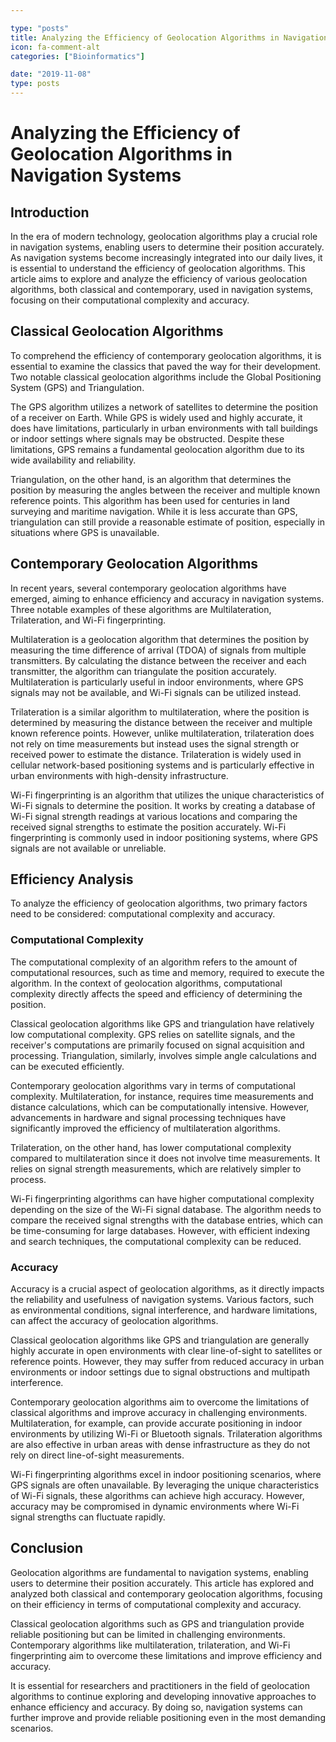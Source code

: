 ```yaml
---

type: "posts"
title: Analyzing the Efficiency of Geolocation Algorithms in Navigation Systems
icon: fa-comment-alt
categories: ["Bioinformatics"]

date: "2019-11-08"
type: posts
---
```





# Analyzing the Efficiency of Geolocation Algorithms in Navigation Systems

## Introduction

In the era of modern technology, geolocation algorithms play a crucial role in navigation systems, enabling users to determine their position accurately. As navigation systems become increasingly integrated into our daily lives, it is essential to understand the efficiency of geolocation algorithms. This article aims to explore and analyze the efficiency of various geolocation algorithms, both classical and contemporary, used in navigation systems, focusing on their computational complexity and accuracy.

## Classical Geolocation Algorithms

To comprehend the efficiency of contemporary geolocation algorithms, it is essential to examine the classics that paved the way for their development. Two notable classical geolocation algorithms include the Global Positioning System (GPS) and Triangulation.

The GPS algorithm utilizes a network of satellites to determine the position of a receiver on Earth. While GPS is widely used and highly accurate, it does have limitations, particularly in urban environments with tall buildings or indoor settings where signals may be obstructed. Despite these limitations, GPS remains a fundamental geolocation algorithm due to its wide availability and reliability.

Triangulation, on the other hand, is an algorithm that determines the position by measuring the angles between the receiver and multiple known reference points. This algorithm has been used for centuries in land surveying and maritime navigation. While it is less accurate than GPS, triangulation can still provide a reasonable estimate of position, especially in situations where GPS is unavailable.

## Contemporary Geolocation Algorithms

In recent years, several contemporary geolocation algorithms have emerged, aiming to enhance efficiency and accuracy in navigation systems. Three notable examples of these algorithms are Multilateration, Trilateration, and Wi-Fi fingerprinting.

Multilateration is a geolocation algorithm that determines the position by measuring the time difference of arrival (TDOA) of signals from multiple transmitters. By calculating the distance between the receiver and each transmitter, the algorithm can triangulate the position accurately. Multilateration is particularly useful in indoor environments, where GPS signals may not be available, and Wi-Fi signals can be utilized instead.

Trilateration is a similar algorithm to multilateration, where the position is determined by measuring the distance between the receiver and multiple known reference points. However, unlike multilateration, trilateration does not rely on time measurements but instead uses the signal strength or received power to estimate the distance. Trilateration is widely used in cellular network-based positioning systems and is particularly effective in urban environments with high-density infrastructure.

Wi-Fi fingerprinting is an algorithm that utilizes the unique characteristics of Wi-Fi signals to determine the position. It works by creating a database of Wi-Fi signal strength readings at various locations and comparing the received signal strengths to estimate the position accurately. Wi-Fi fingerprinting is commonly used in indoor positioning systems, where GPS signals are not available or unreliable.

## Efficiency Analysis

To analyze the efficiency of geolocation algorithms, two primary factors need to be considered: computational complexity and accuracy.

### Computational Complexity

The computational complexity of an algorithm refers to the amount of computational resources, such as time and memory, required to execute the algorithm. In the context of geolocation algorithms, computational complexity directly affects the speed and efficiency of determining the position.

Classical geolocation algorithms like GPS and triangulation have relatively low computational complexity. GPS relies on satellite signals, and the receiver's computations are primarily focused on signal acquisition and processing. Triangulation, similarly, involves simple angle calculations and can be executed efficiently.

Contemporary geolocation algorithms vary in terms of computational complexity. Multilateration, for instance, requires time measurements and distance calculations, which can be computationally intensive. However, advancements in hardware and signal processing techniques have significantly improved the efficiency of multilateration algorithms.

Trilateration, on the other hand, has lower computational complexity compared to multilateration since it does not involve time measurements. It relies on signal strength measurements, which are relatively simpler to process.

Wi-Fi fingerprinting algorithms can have higher computational complexity depending on the size of the Wi-Fi signal database. The algorithm needs to compare the received signal strengths with the database entries, which can be time-consuming for large databases. However, with efficient indexing and search techniques, the computational complexity can be reduced.

### Accuracy

Accuracy is a crucial aspect of geolocation algorithms, as it directly impacts the reliability and usefulness of navigation systems. Various factors, such as environmental conditions, signal interference, and hardware limitations, can affect the accuracy of geolocation algorithms.

Classical geolocation algorithms like GPS and triangulation are generally highly accurate in open environments with clear line-of-sight to satellites or reference points. However, they may suffer from reduced accuracy in urban environments or indoor settings due to signal obstructions and multipath interference.

Contemporary geolocation algorithms aim to overcome the limitations of classical algorithms and improve accuracy in challenging environments. Multilateration, for example, can provide accurate positioning in indoor environments by utilizing Wi-Fi or Bluetooth signals. Trilateration algorithms are also effective in urban areas with dense infrastructure as they do not rely on direct line-of-sight measurements.

Wi-Fi fingerprinting algorithms excel in indoor positioning scenarios, where GPS signals are often unavailable. By leveraging the unique characteristics of Wi-Fi signals, these algorithms can achieve high accuracy. However, accuracy may be compromised in dynamic environments where Wi-Fi signal strengths can fluctuate rapidly.

## Conclusion

Geolocation algorithms are fundamental to navigation systems, enabling users to determine their position accurately. This article has explored and analyzed both classical and contemporary geolocation algorithms, focusing on their efficiency in terms of computational complexity and accuracy.

Classical geolocation algorithms such as GPS and triangulation provide reliable positioning but can be limited in challenging environments. Contemporary algorithms like multilateration, trilateration, and Wi-Fi fingerprinting aim to overcome these limitations and improve efficiency and accuracy.

It is essential for researchers and practitioners in the field of geolocation algorithms to continue exploring and developing innovative approaches to enhance efficiency and accuracy. By doing so, navigation systems can further improve and provide reliable positioning even in the most demanding scenarios.